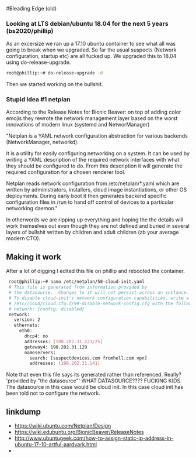 <!-- BleedingEdgeServer, Version: 1, Modified: 2018/12/02, Author: trac -->
#Bleading Edge (old)

### Looking at LTS debian/ubuntu 18.04 for the next 5 years (bs2020/phillip)
As an excersize we ran up a 17.10 ubuntu container to see what all was going to break when we upgraded. So far the usual suspects (Network configuration, startup etc) are all fucked up. We upgraded this to 18.04 using do-release-upgrade.

```sh
root@phillip:~# do-release-upgrade -d
```

Then we started working on the bullshit.

### Stupid Idea #1 netplan

According to the Release Notes for Bionic Beaver: on top of adding color emojis they rewrote the network management layer based on the worst innovations of modern linux (systemd and NetworManager)

 "Netplan is a YAML network configuration abstraction for various backends (NetworkManager, networkd).

 It is a utility for easily configuring networking on a system. It can be used by writing a YAML description of the required network interfaces with what they should be configured to do. From this description it will generate the required configuration for a chosen renderer tool.

 Netplan reads network configuration from /etc/netplan/*.yaml which are written by administrators, installers, cloud image instantiations, or other OS deployments. During early boot it then generates backend specific configuration files in /run to hand off control of devices to a particular networking daemon."

In otherwords we are ripping up everything and hoping the the details will work themselves out even though they are not defined and buried in several layers of bullshit written by children and adult children (zb your average modern CTO).

## Making it work
After a lot of digging I edited this file on phillip and rebooted the container.

```sh
 root@phillip:~# nano /etc/netplan/50-cloud-init.yaml 
 # This file is generated from information provided by
 # the datasource.  Changes to it will not persist across an instance.
 # To disable cloud-init's network configuration capabilities, write a file
 # /etc/cloud/cloud.cfg.d/99-disable-network-config.cfg with the following:
 # network: {config: disabled}
 network:
   version: 2
   ethernets:
     eth0:
       dhcp4: no
       addresses: [198.202.31.223/25]
       gateway4: 198.202.31.129
       nameservers:
         search: [suspectdevices.com fromhell.com vpn]
         addresses: [198.202.31.141]
```
 
Note that even this file says its generated rather than referenced. Really? 'provided by "the datasource"' WHAT DATASOURCE???? FUCKING KIDS. 
The datasource in this case would be cloud init. In this case cloud init has been told not to configure the network. 
 
 

## linkdump
* https://wiki.ubuntu.com/Netplan/Design
* https://wiki.edubuntu.org/BionicBeaver/ReleaseNotes
* http://www.ubuntugeek.com/how-to-assign-static-ip-address-in-ubuntu-17-10-artful-aardvark.html
* 



